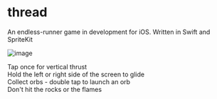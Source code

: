 # thread
An endless-runner game in development for iOS. Written in Swift and SpriteKit

![image](https://user-images.githubusercontent.com/69108995/118525206-d4214800-b736-11eb-9337-5f22e069511f.png)



Tap once for vertical thrust<br/>
Hold the left or right side of the screen to glide<br/>
Collect orbs - double tap to launch an orb<br/>
Don't hit the rocks or the flames<br/>
